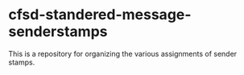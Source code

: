 # cfsd-standered-message-senderstamps
This is a repository for organizing the various assignments of sender stamps. 
